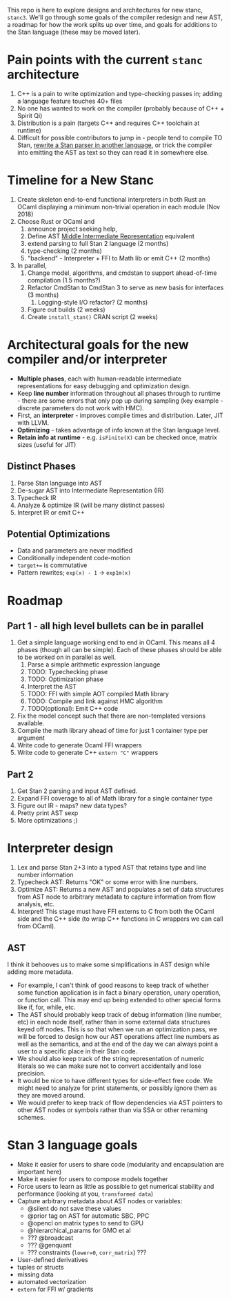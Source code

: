 This repo is here to explore designs and architectures for new stanc, `stanc3`.
We'll go through some goals of the compiler redesign and new AST,
a roadmap for how the work splits up over time, and goals for additions to the Stan language (these may be moved later).

# Pain points with the current `stanc` architecture
1. C++ is a pain to write optimization and type-checking passes in; adding a language feature touches 40+ files
2. No one has wanted to work on the compiler (probably because of C++ + Spirit Qi)
3. Distribution is a pain (targets C++ and requires C++ toolchain at runtime)
4. Difficult for possible contributors to jump in - people tend to compile TO Stan, [rewrite a Stan parser in another language](https://github.com/deepppl/yaps/blob/master/yaps/stan.g4), or trick the compiler into emitting the AST as text so they can read it in somewhere else.

# Timeline for a New Stanc
1. Create skeleton end-to-end functional interpreters in both Rust an OCaml displaying a minimum non-trivial operation in each module (Nov 2018)
1. Choose Rust or OCaml and
    1. announce project seeking help,
    1. Define AST [Middle Intermediate Representation](https://blog.rust-lang.org/2016/04/19/MIR.html) equivalent
    1. extend parsing to full Stan 2 language (2 months)
    1. type-checking (2 months)
    1. "backend" - Interpreter + FFI to Math lib or emit C++ (2 months)
1. In parallel,
    1. Change model, algorithms, and cmdstan to support ahead-of-time compilation (1.5 months?)
    1. Refactor CmdStan to CmdStan 3 to serve as new basis for interfaces (3 months)
        1. Logging-style I/O refactor? (2 months)
    1. Figure out builds (2 weeks)
    1. Create `install_stan()` CRAN script (2 weeks)

# Architectural goals for the new compiler and/or interpreter
* **Multiple phases**, each with human-readable intermediate representations for easy debugging and optimization design.
* Keep **line number** information throughout all phases through to runtime - there are some errors that only pop up during sampling (key example - discrete parameters do not work with HMC).
* First, an **interpreter** - improves compile times and distribution. Later, JIT with LLVM.
* **Optimizing** - takes advantage of info known at the Stan language level.
* **Retain info at runtime** - e.g. `isFinite(X)` can be checked once, matrix sizes (useful for JIT)

## Distinct Phases
1. Parse Stan language into AST
1. De-sugar AST into Intermediate Representation (IR)
1. Typecheck IR
1. Analyze & optimize IR (will be many distinct passes)
1. Interpret IR or emit C++

## Potential Optimizations
* Data and parameters are never modified
* Conditionally independent code-motion
* `target+=` is commutative
* Pattern rewrites; `exp(x) - 1` -> `exp1m(x)`

# Roadmap
## Part 1 - all high level bullets can be in parallel
1. Get a simple language working end to end in OCaml. This means all 4 phases (though all can be simple). Each of these phases should be able to be worked on in parallel as well.
    1. Parse a simple arithmetic expression language
    1. TODO: Typechecking phase
    1. TODO: Optimization phase
    1. Interpret the AST
    1. TODO: FFI with simple AOT compiled Math library
    1. TODO: Compile and link against HMC algorithm
    1. TODO(optional): Emit C++ code
1. Fix the model concept such that there are non-templated versions available.
1. Compile the math library ahead of time for just 1 container type per argument
1. Write code to generate Ocaml FFI wrappers
1. Write code to generate C++ `extern "C"` wrappers

## Part 2
1. Get Stan 2 parsing and input AST defined.
1. Expand FFI coverage to all of Math library for a single container type
1. Figure out IR - maps? new data types?
1. Pretty print AST sexp
1. More optimizations ;)

# Interpreter design
1. Lex and parse Stan 2+3 into a typed AST that retains type and line number information
1. Typecheck AST: Returns "OK" or some error with line numbers.
1. Optimize AST: Returns a new AST and populates a set of data structures from AST node to arbitrary metadata to capture information from flow analysis, etc.
1. Interpret! This stage must have FFI externs to C from both the OCaml side and the C++ side (to wrap C++ functions in C wrappers we can call from OCaml).

## AST
I think it behooves us to make some simplifications in AST design while adding more metadata.

* For example, I can't think of good reasons to keep track of whether some function application is in fact a binary operation, unary operation, or function call. This may end up being extended to other special forms like if, for, while, etc.
* The AST should probably keep track of debug information (line number, etc) in each node itself, rather than in some external data structures keyed off nodes. This is so that when we run an optimization pass, we will be forced to design how our AST operations affect line numbers as well as the semantics, and at the end of the day we can always point a user to a specific place in their Stan code.
* We should also keep track of the string representation of numeric literals so we can make sure not to convert accidentally and lose precision.
* It would be nice to have different types for side-effect free code. We might need to analyze for print statements, or possibly ignore them as they are moved around.
* We would prefer to keep track of flow dependencies via AST pointers to other AST nodes or symbols rather than via SSA or other renaming schemes.

# Stan 3 language goals
* Make it easier for users to share code (modularity and encapsulation are important here)
* Make it easier for users to compose models together
* Force users to learn as little as possible to get numerical stability and performance (looking at you, `transformed data`)
* Capture arbitrary metadata about AST nodes or variables:
    - @silent do not save these values
    - @prior tag on AST for automatic SBC, PPC
    - @opencl on matrix types to send to GPU
    - @hierarchical_params for GMO et al
    - ??? @broadcast
    - ??? @genquant
    - ??? constraints (`lower=0`, `corr_matrix`) ???
* User-defined derivatives
* tuples or structs
* missing data
* automated vectorization
* `extern` for FFI w/ gradients
